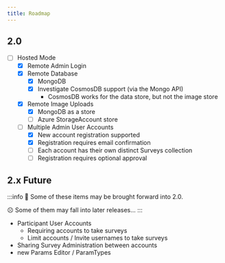 ```yaml
---
title: Roadmap
---
```


## 2.0
- [ ] Hosted Mode
    - [x] Remote Admin Login
    - [x] Remote Database
        - [x] MongoDB
        - [x] Investigate CosmosDB support (via the Mongo API)
          - CosmosDB works for the data store, but not the image store
    - [x] Remote Image Uploads
        - [x] MongoDB as a store
        - [ ] Azure StorageAccount store
    - [ ] Multiple Admin User Accounts
      - [x] New account registration supported
      - [x] Registration requires email confirmation
      - [ ] Each account has their own distinct Surveys collection
      - [ ] Registration requires optional approval

## 2.x Future

:::info
🙂 Some of these items may be brought forward into 2.0.

☹ Some of them may fall into later releases...
:::

- Participant User Accounts
  - Requiring accounts to take surveys
  - Limit accounts / Invite usernames to take surveys
- Sharing Survey Administration between accounts
- new Params Editor / ParamTypes
